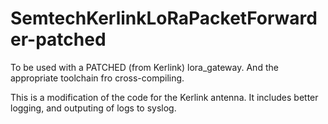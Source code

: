 # SemtechKerlinkLoRaPacketForwarder-patched
To be used with a PATCHED (from Kerlink) lora_gateway.
And the appropriate toolchain fro cross-compiling.

This is a modification of the code for the Kerlink antenna. It includes better logging, and outputing of logs to syslog.
